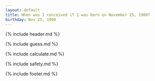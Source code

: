 ```yaml
---
layout: default
title: When was I conceived if I was born on November 25, 1900?
birthday: Nov 25, 1900
---
```


{% include header.md %}

{% include guess.md %}

{% include calculate.md %}

{% include safety.md %}

{% include footer.md %}



